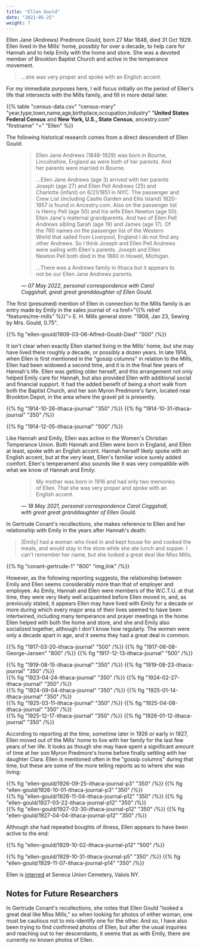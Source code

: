 ```yaml
---
title: "Ellen Gould"
date: "2021-05-25"
weight: 7
---
```


Ellen Jane (Andrews) Predmore Gould, born 27 Mar 1848, died 31 Oct 1929. Ellen lived in the Mills' home, possibly for over a decade, to help care for Hannah and to help Emily with the home and store. She was a devoted member of Brookton Baptist Church and active in the temperance movement.

<!--more-->

<blockquote>
<p>
...she was very proper and spoke with an English accent. 
</p>
</blockquote>

For my immediate purposes here, I will focus initially on the period of Ellen's life that intersects with the Mills family, and fill in more detail later.

{{% table "census-data.csv" "census-mary" "year,type,town,name,age,birthplace,occupation,industry" "**United States Federal Census** and **New York, U.S., State Census**, ancestry.com" "firstname" "=" "Ellen" %}}

The following historical research comes from a direct descendent of Ellen Gould:

<figure class="quote-only">
<blockquote>
<p>Ellen Jane Andrews (1848-1929) was born in Bourne, Lincolnshire, England as were both of her parents. And her parents were married in Bourne.</p>

<p>…Ellen Jane Andrews (age 3) arrived with her parents Joseph (age 27) and Ellen Pell Andrews (25) and Charlotte (infant) on 6/21/1851 in NYC. The passenger and Crew List (including Castle Garden and Ellis Island) 1820-1957 is found in Ancestry.com. Also on the passenger list is Henry Pell (age 50) and his wife Ellen Newton (age 50). Ellen Jane's maternal grandparents. And two of Ellen Pell Andrews sibling Sarah (age 19) and James (age 17). Of the 760 names on the passenger list of the Western World that sailed from Liverpool, England I do not find any other Andrews. So I think Joseph and Ellen Pell Andrews were sailing with Ellen's parents. Joseph and Ellen Newton Pell both died in the 1880 in Howell, Michigan.</p>

<p>…There was a Andrews family in Ithaca but it appears to not be our Ellen Jane Andrews parents.</p>

</blockquote>
<figcaption>
— <cite>07 May 2022, personal correspondence with Carol Coggshall, great great granddaughter of Ellen Gould.</cite>
</figcaption>
</figure>

The first (presumed) mention of Ellen in connection to the Mills family is an entry made by Emily in the sales journal of <a href="{{% relref "features/me-mills" %}}"> E. H. Mills general store</a>: "1908, Jan 23, Sewing by Mrs. Gould, 0.75".

{{% fig "ellen-gould/1909-03-06-Alfred-Gould-Died"  "500" /%}}

It isn't clear when exactly Ellen started living in the Mills' home, but she may have lived there roughly a decade, or possibly a dozen years. In late 1914, when Ellen is first mentioned in the "gossip columns" in relation to the Mills, Ellen had been widowed a second time, and it is in the final few years of Hannah's life. Ellen was getting older herself, and this arrangement not only helped Emily care for Hannah, but also provided Ellen with additional social and financial support. It had the added benefit of being a short walk from both the Baptist Church, and her son Myron Predmore's farm, located near Brookton Depot, in the area where the gravel pit is presently.

<div class="cols">
  {{% fig "1914-10-26-ithaca-journal" "350" /%}}
  {{% fig "1914-10-31-ithaca-journal" "350" /%}}
</div>

{{% fig "1914-12-05-ithaca-journal" "500" /%}}

Like Hannah and Emily, Ellen was active in the Women's Christian Temperance Union. Both Hannah and Ellen were born in England, and Ellen at least, spoke with an English accent. Hannah herself likely spoke with an English accent, but at the very least, Ellen's familiar voice surely added comfort. Ellen's temperament also sounds like it was very compatible with what we know of Hannah and Emily:

<figure class="quote-only">
<blockquote>
My mother was born in 1916 and had only two memories of Ellen. That she was very proper and spoke with an English accent.
</blockquote>
<figcaption>
— <cite>18 May 2021, personal correspondence Carol Coggshall, with great great granddaughter of Ellen Gould.</cite>
</figcaption>
</figure>

In Gertrude Conant's recollections, she makes reference to Ellen and her relationship with Emily in the years after Hannah's death:

<blockquote style="max-width: 800px">[Emily] had a woman who lived in and kept house for and cooked the meals, and would stay in the store while she ate lunch and supper. I can't remember her name, but she looked a great deal like Miss Mills.</blockquote>

{{% fig "conant-gertrude-1" "800" "img,link" /%}}

However, as the following reporting suggests, the relationship between Emily and Ellen seems considerably more than that of employer and employee. As Emily, Hannah and Ellen were members of the W.C.T.U. at that time, they were very likely well acquainted before Ellen moved in, and, as previously stated, it appears Ellen may have lived with Emily for a decade or more during which every major area of their lives seemed to have been intertwined, including many temperance and prayer meetings in the home. Ellen helped with both the home and store, and she and Emily also socialized together, although I don't know how regularly. The women were only a decade apart in age, and it seems they had a great deal in common.

{{% fig "1917-03-20-ithaca-journal" "500" /%}}
{{% fig "1917-06-08-George-Jansen" "800" /%}}
{{% fig "1917-12-13-ithaca-journal" "500" /%}}

<div class="cols">
  {{% fig "1919-08-15-ithaca-journal" "350" /%}}
  {{% fig "1919-08-23-ithaca-journal" "350" /%}}
</div>
<div class="cols">
  {{% fig "1923-04-24-ithaca-journal" "350" /%}}
  {{% fig "1924-02-27-ithaca-journal" "350" /%}}
</div>
<div class="cols">
  {{% fig "1924-09-04-ithaca-journal" "350" /%}}
  {{% fig "1925-01-14-ithaca-journal" "350" /%}}
</div>
<div class="cols">
  {{% fig "1925-03-11-ithaca-journal" "350" /%}}
  {{% fig "1925-04-08-ithaca-journal" "350" /%}}
</div>

<div class="cols">
  {{% fig "1925-12-17-ithaca-journal" "350" /%}}
  {{% fig "1926-01-12-ithaca-journal" "350" /%}}
</div>

According to reporting at the time, sometime later in 1926 or early in 1927, Ellen moved out of the Mills' home to live with her family for the last few years of her life. It looks as though she may have spent a significant amount of time at her son Myron Predmore's home before finally settling with her daughter Clara. Ellen is mentioned often in the "gossip columns" during that time, but these are some of the more telling reports as to where she was living:


<div class="cols">
  {{% fig "ellen-gould/1926-09-25-ithaca-journal-p3" "350" /%}}
  {{% fig "ellen-gould/1926-10-01-ithaca-journal-p3" "350" /%}}
</div>

<div class="cols">
  {{% fig "ellen-gould/1926-11-04-ithaca-journal-p12" "350" /%}}
  {{% fig "ellen-gould/1927-03-22-ithaca-journal-p12" "350" /%}}
</div>

<div class="cols">
  {{% fig "ellen-gould/1927-03-30-ithaca-journal-p12" "350" /%}}
  {{% fig "ellen-gould/1927-04-04-ithaca-journal-p12" "350" /%}}
</div>

Although she had repeated boughts of illness, Ellen appears to have been active to the end:

{{% fig "ellen-gould/1929-10-02-ithaca-journal-p12" "500" /%}}

<div class="cols">
  {{% fig "ellen-gould/1929-10-31-ithaca-journal-p5" "350" /%}}
  {{% fig "ellen-gould/1929-11-07-ithaca-journal-p14" "350" /%}}
</div>

Ellen is [interred](https://www.findagrave.com/memorial/35944445/ellen-jane-predmore) at Seneca Union Cemetery, Valois NY.

## Notes for Future Researchers

In Gertrude Conant's recollections, she notes that Ellen Gould "looked a great deal like Miss Mills," so when looking for photos of either woman, one must be cautious not to mis-identify one for the other. And so, I have also been trying to find confirmed photos of Ellen, but after the usual inquiries and reaching out to her descendants, it seems that as with Emily, there are currently no known photos of Ellen.
